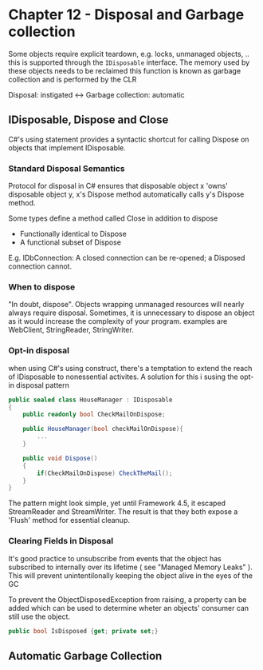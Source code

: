 # Chapter 12 - Disposal and Garbage collection

Some objects require explicit teardown, e.g. locks, unmanaged objects, .. this is supported through the ```IDisposable``` interface. The memory used by these objects needs to be reclaimed this function is known as garbage collection and is performed by the CLR

Disposal: instigated <-> Garbage collection: automatic

## IDisposable, Dispose and Close

C#'s using statement provides a syntactic shortcut for calling Dispose on objects that implement IDisposable. 

### Standard Disposal Semantics

Protocol for disposal in C# ensures that disposable object x 'owns' disposable object y, x's Dispose method automatically calls y's Dispose method.

Some types define a method called Close in addition to dispose
 - Functionally identical to Dispose
 - A functional subset of Dispose

E.g. IDbConnection: A closed connection can be re-opened; a Disposed connection cannot.

### When to dispose

"In doubt, dispose". Objects wrapping unmanaged resources will nearly always require disposal.
Sometimes, it is unnecessary to dispose an object as it would increase the complexity of your program. examples are WebClient, StringReader, StringWriter.

### Opt-in disposal

when using C#'s using construct, there's a temptation to extend the reach of IDisposable to nonessential activites. A solution for this i susing the opt-in disposal pattern

```csharp
public sealed class HouseManager : IDisposable
{
    public readonly bool CheckMailOnDispose;

    public HouseManager(bool checkMailOnDispose){
        ...
    }

    public void Dispose()
    {
        if(CheckMailOnDispose) CheckTheMail();
    }
}
```

The pattern might look simple, yet until Framework 4.5, it escaped StreamReader and StreamWriter. The result is that they both expose a 'Flush' method for essential cleanup.

### Clearing Fields in Disposal

It's good practice to unsubscribe from events that the object has subscribed to internally over its lifetime ( see "Managed Memory Leaks" ). This will prevent unintentilonally keeping the object alive in the eyes of the GC

To prevent the ObjectDisposedException from raising, a property can be added which can be used to determine wheter an objects' consumer can still use the object.

```csharp
public bool IsDisposed {get; private set;}
```

## Automatic Garbage Collection